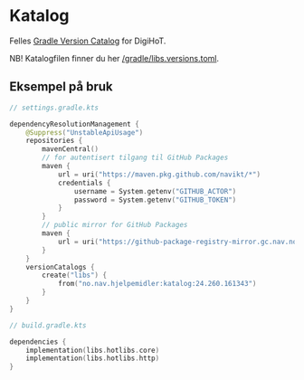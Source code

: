 # Katalog

Felles [Gradle Version Catalog](https://docs.gradle.org/current/userguide/platforms.html) for DigiHoT.

NB! Katalogfilen finner du her [/gradle/libs.versions.toml](/gradle/libs.versions.toml).

## Eksempel på bruk

```kotlin
// settings.gradle.kts

dependencyResolutionManagement {
    @Suppress("UnstableApiUsage")
    repositories {
        mavenCentral()
        // for autentisert tilgang til GitHub Packages
        maven {
            url = uri("https://maven.pkg.github.com/navikt/*")
            credentials {
                username = System.getenv("GITHUB_ACTOR")
                password = System.getenv("GITHUB_TOKEN")
            }
        }
        // public mirror for GitHub Packages
        maven {
            url = uri("https://github-package-registry-mirror.gc.nav.no/cached/maven-release")
        }
    }
    versionCatalogs {
        create("libs") {
            from("no.nav.hjelpemidler:katalog:24.260.161343")
        }
    }
}
```

```kotlin
// build.gradle.kts

dependencies {
    implementation(libs.hotlibs.core)
    implementation(libs.hotlibs.http)
}
```
